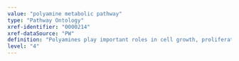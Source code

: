 ```yaml
---
value: "polyamine metabolic pathway"
type: "Pathway Ontology"
xref-identifier: "0000214"
xref-dataSource: "PW"
definition: "Polyamines play important roles in cell growth, proliferation and survival. They can be derived from diet as well as via cellular and intestinal flora mediated biosynthesis."
level: "4"
---
```

